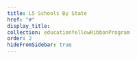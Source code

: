 ```yaml
---
title: L5 Schools By State
href: "#"
display_title:
collection: educationYellowRibbonProgram
order: 2
hideFromSidebar: true
---
```

